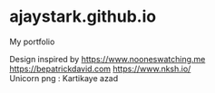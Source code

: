 # ajaystark.github.io
My portfolio

Design inspired by https://www.nooneswatching.me https://bepatrickdavid.com https://www.nksh.io/  
Unicorn png : Kartikaye azad
